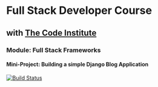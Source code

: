 # Full Stack Developer Course

## with [The Code Institute](https://codeinstitute.net/)

### Module: Full Stack Frameworks

#### Mini-Project:  Building a simple Django Blog Application

[![Build Status](https://travis-ci.org/KittyMcDonagh/fsf-django-blog.svg?branch=master)](https://travis-ci.org/KittyMcDonagh/fsf-django-blog)

